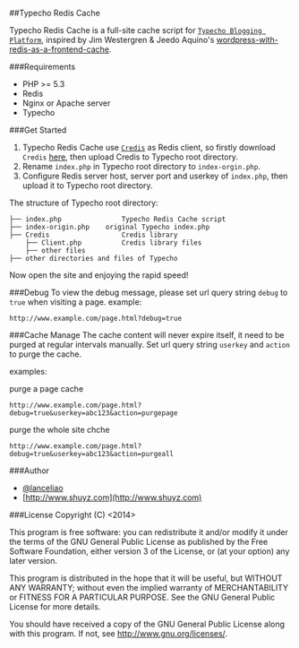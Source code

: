 ##Typecho Redis Cache	

Typecho Redis Cache is a full-site cache script for [```Typecho Blogging Platform```](https://github.com/typecho/typecho), inspired by Jim Westergren & Jeedo Aquino's [wordpress-with-redis-as-a-frontend-cache](http://www.jimwestergren.com/wordpress-with-redis-as-a-frontend-cache/).

###Requirements

- PHP >= 5.3
- Redis
- Nginx or Apache server
- Typecho

###Get Started
1. Typecho Redis Cache use [```Credis```](https://github.com/colinmollenhour/credis) as Redis client, so firstly download ```Credis``` [here](https://github.com/colinmollenhour/credis), then upload Credis to Typecho root directory.
2. Rename ```index.php``` in Typecho root directory to ```index-orgin.php```.
3. Configure Redis server host, server port and userkey of ```index.php```, then upload it to Typecho root directory.

The structure of Typecho root directory:
```
├── index.php 			    Typecho Redis Cache script          
├── index-origin.php 	original Typecho index.php
├── Credis 					Credis library
    ├── Client.php 			Credis library files
    ├── other files
├── other directories and files of Typecho
```
Now open the site and enjoying the rapid speed!

###Debug
To view the debug message, please set url query string ```debug``` to ```true``` when visiting a page. example:
```
http://www.example.com/page.html?debug=true
```

###Cache Manage
The cache content will never expire itself, it need to be purged at regular intervals manually.
Set url query string ```userkey``` and ```action``` to purge the cache.

examples:

purge a page cache
```
http://www.example.com/page.html?debug=true&userkey=abc123&action=purgepage
```

purge the whole site chche
```
http://www.example.com/page.html?debug=true&userkey=abc123&action=purgeall
```

###Author

- [@lanceliao](https://github.com/lanceliao)
- [http://www.shuyz.com](http://www.shuyz.com)

###License
Copyright (C) <2014>  <Lance Liao>

This program is free software: you can redistribute it and/or modify
it under the terms of the GNU General Public License as published by
the Free Software Foundation, either version 3 of the License, or
(at your option) any later version.

This program is distributed in the hope that it will be useful,
but WITHOUT ANY WARRANTY; without even the implied warranty of
MERCHANTABILITY or FITNESS FOR A PARTICULAR PURPOSE.  See the
GNU General Public License for more details.

You should have received a copy of the GNU General Public License
along with this program.  If not, see <http://www.gnu.org/licenses/>.